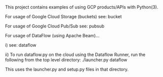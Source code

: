 This project contains examples of using GCP products/APIs with Python(3).

For usage of Google Cloud Storage (buckets) see: bucket

For usage of Google Cloud Pub/Sub see: pubsub

For usage of DataFlow (using Apache Beam)...

  i) see: dataflow

  ii) To run dataflow.py on the cloud using the Dataflow Runner, run the following from the top level directory: ./launcher.py dataflow

  This uses the launcher.py and setup.py files in that directory.
      


